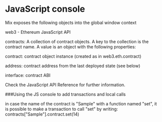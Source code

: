 # JavaScript console

Mix exposes the following objects into the global window context

web3 - Ethereum JavaScript API

contracts: A collection of contract objects. A key to the collection is the contract name. A value is an object with the following properties:

contract: contract object instance (created as in web3.eth.contract)

address: contract address from the last deployed state (see below)

interface: contract ABI

Check the JavaScript API Reference for further information.

###Using the JS console to add transactions and local calls

in case the name of the contract is "Sample" with a function named "set", it is possible to make a transaction to call "set" by writing:
contracts["Sample"].contract.set(14)



